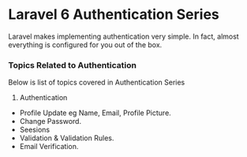 # Laravel 6 Authentication Series
Laravel makes implementing authentication very simple. In fact, almost everything is configured for you out of the box.
### Topics Related to Authentication
Below is list of topics covered in Authentication Series
1. Authentication
* Profile Update eg Name, Email, Profile Picture.
* Change Password.
* Seesions
* Validation & Validation Rules.
* Email Verification.
